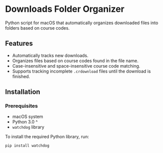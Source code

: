 # Downloads Folder Organizer

Python script for macOS that automatically organizes downloaded files into folders based on course codes. 

## Features

- Automatically tracks new downloads.
- Organizes files based on course codes found in the file name.
- Case-insensitive and space-insensitive course code matching.
- Supports tracking incomplete `.crdownload` files until the download is finished.

## Installation

### Prerequisites

- macOS system
- Python 3.0 ^
- `watchdog` library

To install the required Python library, run:

```bash
pip install watchdog

